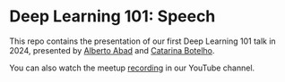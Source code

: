 # Deep Learning 101: Speech

This repo contains the presentation of our first Deep Learning 101 talk in 2024, presented by [Alberto Abad](https://www.hlt.inesc-id.pt/wiki/index.php/Alberto_Abad_Gareta) and [Catarina Botelho](https://pt.linkedin.com/in/mcbotelho).

You can also watch the meetup [recording](https://www.youtube.com/live/K-LlrHVu2ys?si=VmCjxZ2_DMoeij-t) in our YouTube channel.
